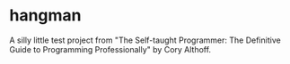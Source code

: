 # hangman
A silly little test project from "The Self-taught Programmer: The Definitive Guide to Programming Professionally" by Cory Althoff.
